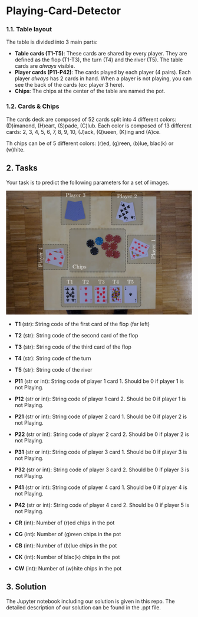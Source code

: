 # Playing-Card-Detector


### 1.1. Table layout

The table is divided into 3 main parts:
* **Table cards (T1-T5)**: These cards are shared by every player. They are defined as the flop (T1-T3), the turn (T4) and the river (T5). The table cards are *always* visible.
* **Player cards (P11-P42)**: The cards played by each player (4 pairs). Each player *always* has 2 cards in hand. When a player is not playing, you can see the back of the cards (ex: player 3 here).
* **Chips**: The chips at the center of the table are named the pot.

### 1.2. Cards & Chips

The cards deck are composed of 52 cards split into 4 different colors: (D)imanond, (H)eart, (S)pade, (C)lub. Each color is composed of 13 different cards: 2, 3, 4, 5, 6, 7, 8, 9, 10, (J)ack, (Q)ueen, (K)ing and (A)ce.

Th chips can be of 5 different colors: (r)ed, (g)reen, (b)lue, blac(k) or (w)hite.



## 2. Tasks


Your task is to predict the following parameters for a set of images.


![Example overlay](media/example_overlay.png)


* **T1** (str): String code of the first card of the flop (far left) 
* **T2** (str): String code of the second card of the flop
* **T3** (str): String code of the third card of the flop
* **T4** (str): String code of the turn
* **T5** (str): String code of the river


* **P11** (str or int): String code of player 1 card 1. Should be 0 if player 1 is not Playing.
* **P12** (str or int): String code of player 1 card 2. Should be 0 if player 1 is not Playing.
* **P21** (str or int): String code of player 2 card 1. Should be 0 if player 2 is not Playing.
* **P22** (str or int): String code of player 2 card 2. Should be 0 if player 2 is not Playing.
* **P31** (str or int): String code of player 3 card 1. Should be 0 if player 3 is not Playing.
* **P32** (str or int): String code of player 3 card 2. Should be 0 if player 3 is not Playing.
* **P41** (str or int): String code of player 4 card 1. Should be 0 if player 4 is not Playing.
* **P42** (str or int): String code of player 4 card 2. Should be 0 if player 5 is not Playing.


* **CR** (int): Number of (r)ed chips in the pot
* **CG** (int): Number of (g)reen chips in the pot
* **CB** (int): Number of (b)lue chips in the pot
* **CK** (int): Number of blac(k) chips in the pot
* **CW** (int): Number of (w)hite chips in the pot





## 3. Solution

The Jupyter notebook including our solution is given in this repo. The detailed description of our solution can be found in the .ppt file.
